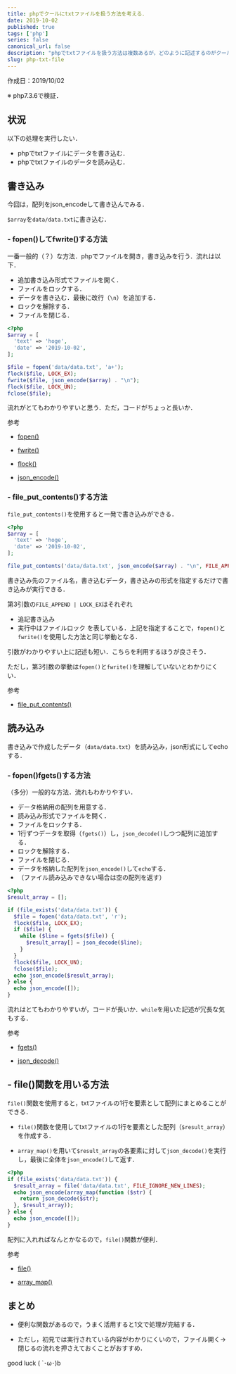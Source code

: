 ```yaml
---
title: phpでクールにtxtファイルを扱う方法を考える．
date: 2019-10-02
published: true
tags: ['php']
series: false
canonical_url: false
description: "phpでtxtファイルを扱う方法は複数あるが，どのように記述するのがクールなのかを考えてみた．"
slug: php-txt-file
---
```


作成日：2019/10/02

※ php7.3.6で検証．

## 状況

以下の処理を実行したい．

- phpでtxtファイルにデータを書き込む．
- phpでtxtファイルのデータを読み込む．

## 書き込み

今回は，配列をjson_encodeして書き込んでみる．

`$array`を`data/data.txt`に書き込む．

### - fopen()してfwrite()する方法

一番一般的（？）な方法．phpでファイルを開き，書き込みを行う．流れは以下．

- 追加書き込み形式でファイルを開く．
- ファイルをロックする．
- データを書き込む．最後に改行（`\n`）を追加する．
- ロックを解除する．
- ファイルを閉じる．

```php
<?php
$array = [
  'text' => 'hoge',
  'date' => '2019-10-02',
];

$file = fopen('data/data.txt', 'a+');
flock($file, LOCK_EX);
fwrite($file, json_encode($array) . "\n");
flock($file, LOCK_UN);
fclose($file);
```

流れがとてもわかりやすいと思う．ただ，コードがちょっと長いか．

参考

- [fopen()](https://www.php.net/manual/ja/function.fopen.php)

- [fwrite()](https://www.php.net/manual/ja/function.fwrite.php)

- [flock()](https://www.php.net/manual/ja/function.flock.php)

- [json_encode()](https://www.php.net/manual/ja/function.json-encode.php)

### - file_put_contents()する方法

`file_put_contents()`を使用すると一発で書き込みができる．

```php
<?php
$array = [
  'text' => 'hoge',
  'date' => '2019-10-02',
];

file_put_contents('data/data.txt', json_encode($array) . "\n", FILE_APPEND | LOCK_EX);
```

書き込み先のファイル名，書き込むデータ，書き込みの形式を指定するだけで書き込みが実行できる．

第3引数の`FILE_APPEND | LOCK_EX`はそれぞれ
- 追記書き込み
- 実行中はファイルロック
を表している．上記を指定することで，`fopen()`と`fwrite()`を使用した方法と同じ挙動となる．

引数がわかりやすい上に記述も短い．こちらを利用するほうが良さそう．

ただし，第3引数の挙動は`fopen()`と`fwrite()`を理解していないとわかりにくい．

参考

- [file_put_contents()](https://www.php.net/manual/ja/function.file-put-contents.php)


## 読み込み

書き込みで作成したデータ（`data/data.txt`）を読み込み，json形式にしてechoする．

### - fopen()fgets()する方法

（多分）一般的な方法．流れもわかりやすい．

- データ格納用の配列を用意する．
- 読み込み形式でファイルを開く．
- ファイルをロックする．
- 1行ずつデータを取得（`fgets()`）し，`json_decode()`しつつ配列に追加する．
- ロックを解除する．
- ファイルを閉じる．
- データを格納した配列を`json_encode()`して`echo`する．
- （ファイル読み込みできない場合は空の配列を返す）

```php
<?php
$result_array = [];

if (file_exists('data/data.txt')) {
  $file = fopen('data/data.txt', 'r');
  flock($file, LOCK_EX);
  if ($file) {
    while ($line = fgets($file)) {
      $result_array[] = json_decode($line);
    }
  }
  flock($file, LOCK_UN);
  fclose($file);
  echo json_encode($result_array);
} else {
  echo json_encode([]);
}
```

流れはとてもわかりやすいが，コードが長いか．`while`を用いた記述が冗長な気もする．

参考

- [fgets()](https://www.php.net/manual/ja/function.fgets.php)

- [json_decode()](https://www.php.net/manual/ja/function.json-decode.php)


## - file()関数を用いる方法

`file()`関数を使用すると，txtファイルの1行を要素として配列にまとめることができる．

- `file()`関数を使用してtxtファイルの1行を要素とした配列（`$result_array`）を作成する．

- `array_map()`を用いて`$result_array`の各要素に対して`json_decode()`を実行し，最後に全体を`json_encode()`して返す．

```php
<?php
if (file_exists('data/data.txt')) {
  $result_array = file('data/data.txt', FILE_IGNORE_NEW_LINES);
  echo json_encode(array_map(function ($str) {
    return json_decode($str);
  }, $result_array));
} else {
  echo json_encode([]);
}
```

配列に入れればなんとかなるので，`file()`関数が便利．

参考

- [file()](https://www.php.net/manual/ja/function.file.php)

- [array_map()](https://www.php.net/manual/ja/function.array-map.php)


## まとめ

- 便利な関数があるので，うまく活用すると1文で処理が完結する．

- ただし，初見では実行されている内容がわかりにくいので，ファイル開く→閉じるの流れを押さえておくことがおすすめ．

good luck ( `･ω･)b

